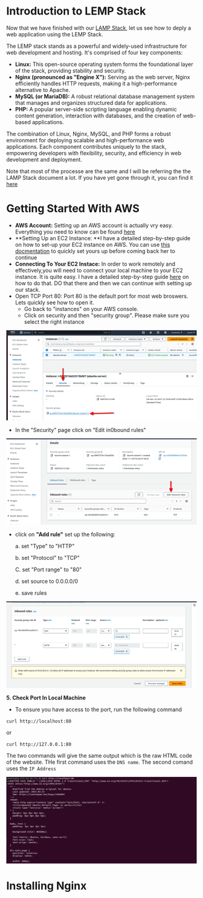 # Introduction to LEMP Stack

Now that we have finished with our [LAMP Stack](https://github.com/B-Akapo/Darey.io/tree/main/project3-deploying_A_LAMP_Application), let us see how to deply a web application using the LEMP Stack. 

The LEMP stack stands as a powerful and widely-used infrastructure for web development and hosting. It's comprised of four key components:

- **Linux:** This open-source operating system forms the foundational layer of the stack, providing stability and security.
- **Nginx (pronounced as "Engine X"):** Serving as the web server, Nginx efficiently handles HTTP requests, making it a high-performance alternative to Apache.
- **MySQL (or MariaDB):** A robust relational database management system that manages and organizes structured data for applications.
- **PHP:** A popular server-side scripting language enabling dynamic content generation, interaction with databases, and the creation of web-based applications.

The combination of Linux, Nginx, MySQL, and PHP forms a robust environment for deploying scalable and high-performance web applications. Each component contributes uniquely to the stack, empowering developers with flexibility, security, and efficiency in web development and deployment.

Note that most of the processe are the same and I will be referring the the LAMP Stack document a lot. If you have yet gone through it, you can find it [here](https://github.com/B-Akapo/Darey.io/tree/main/project3-deploying_A_LAMP_Application)

# Getting Started With AWS
- **AWS Account:** Setting up an AWS account is actually vry easy. Everything you need to know can be found [here](https://aws.amazon.com/free/)
- **Setting Up an EC2 Instance: **I have a detailed step-by-step guide on how to set-up your EC2 instance on AWS. You can use [this docmentation](https://github.com/B-Akapo/Darey.io/tree/main/project3-deploying_A_LAMP_Application#setting-up-an-ec2-instance) to quickly set yours up before coming back her to continue
- **Connecting To Your EC2 Instace:** In order to work remotely and effectively,you will need to connect your local machine to your EC2 instance. It is quite easy. I have a detailed step-by-step guide [here](https://github.com/B-Akapo/Darey.io/tree/main/project3-deploying_A_LAMP_Application#connecting-to-your-ec2-instance-from-your-local-machine) on how to do that. DO that there and then we can continue with setting up our stack.
- Open TCP Port 80: Port 80 is the default port for most web broswers. Lets quickly see how to open it. 
  * Go back to "instances" on your AWS console.
  * Click on security and then "security group". Please make sure you select the right instance

![Alt text](https://github.com/B-Akapo/Darey.io/blob/main/project3-deploying_A_LAMP_Application/images/security-group.png) 

   * In the "Security" page click on "Edit in0bound rules"
     
![Alt text](https://github.com/B-Akapo/Darey.io/blob/main/project3-deploying_A_LAMP_Application/images/inbound-rules.png)

   * click on **"Add rule"** set up the following:

      a. set "Type" to "HTTP"

      b. set "Protocol" to "TCP"

      C. set "Port range" to "80"

      d. set source to 0.0.0.0/0

      e. save rules
     
![Alt text](https://github.com/B-Akapo/Darey.io/blob/main/project3-deploying_A_LAMP_Application/images/set-inbound-rules.png)

**5. Check Port In Local Machine**
- To ensure you have access to the port, run the following command
```
curl http://localhost:80
```
or 
```
curl http://127.0.0.1:80
```
The two commands will give the same output which is the raw HTML code of the website. THe first command uses the `DNS name`. The second comand uses the `IP Address`

![Alt text](https://github.com/B-Akapo/Darey.io/blob/main/project3-deploying_A_LAMP_Application/images/port-80.png)

# Installing Nginx

